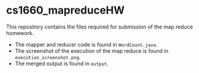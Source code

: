 # cs1660_mapreduceHW
This repository contains the files required for submission of the map reduce homework. 
- The mapper and reducer code is found in `WordCount.java`.
- The screenshot of the execution of the map reduce is found in `execution_screenshot.png`.
- The merged output is found in `output`.
